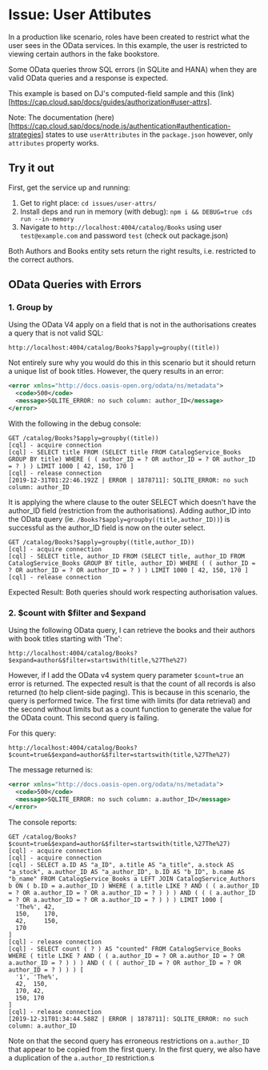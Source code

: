 # Issue: User Attibutes

In a production like scenario, roles have been created to restrict what the user sees in the OData services. In this example, the user is restricted to viewing certain authors in the fake bookstore.

Some OData queries throw SQL errors (in SQLite and HANA) when they are valid OData queries and a response is expected.

This example is based on DJ's computed-field sample and this (link)[https://cap.cloud.sap/docs/guides/authorization#user-attrs].

Note: The documentation (here)[https://cap.cloud.sap/docs/node.js/authentication#authentication-strategies] states to use `userAttributes` in the `package.json` however, only `attributes` property works.


## Try it out

First, get the service up and running:

1. Get to right place: `cd issues/user-attrs/`
2. Install deps and run in memory (with debug): `npm i && DEBUG=true cds run --in-memory`
3. Navigate to `http://localhost:4004/catalog/Books` using user `test@example.com` and password `test` (check out package.json)

Both Authors and Books entity sets return the right results, i.e. restricted to the correct authors.


## OData Queries with Errors

### 1. Group by

Using the OData V4 apply on a field that is not in the authorisations creates a query that is not valid SQL:

```
http://localhost:4004/catalog/Books?$apply=groupby((title))
```

Not entirely sure why you would do this in this scenario but it should return a unique list of book titles. However, the query results in an error:

```xml
<error xmlns="http://docs.oasis-open.org/odata/ns/metadata">
  <code>500</code>
  <message>SQLITE_ERROR: no such column: author_ID</message>
</error>
```

With the following in the debug console:
```shell
GET /catalog/Books?$apply=groupby((title))
[cql] - acquire connection
[cql] - SELECT title FROM (SELECT title FROM CatalogService_Books GROUP BY title) WHERE ( ( author_ID = ? OR author_ID = ? OR author_ID = ? ) ) LIMIT 1000 [ 42, 150, 170 ]
[cql] - release connection
[2019-12-31T01:22:46.192Z | ERROR | 1878711]: SQLITE_ERROR: no such column: author_ID
```

It is applying the where clause to the outer SELECT which doesn't have the author_ID field (restriction from the authorisations). Adding author_ID into the OData query (ie. `/Books?$apply=groupby((title,author_ID))`) is successful as the author_ID field is now on the outer select.

```shell
GET /catalog/Books?$apply=groupby((title,author_ID))
[cql] - acquire connection
[cql] - SELECT title, author_ID FROM (SELECT title, author_ID FROM CatalogService_Books GROUP BY title, author_ID) WHERE ( ( author_ID = ? OR author_ID = ? OR author_ID = ? ) ) LIMIT 1000 [ 42, 150, 170 ]
[cql] - release connection
```

Expected Result: Both queries should work respecting authorisation values.


### 2. $count with $filter and $expand

Using the following OData query, I can retrieve the books and their authors with book titles starting with 'The':

```
http://localhost:4004/catalog/Books?$expand=author&$filter=startswith(title,%27The%27)
```

However, if I add the OData v4 system query parameter `$count=true` an error is returned. The expected result is that the count of all records is also returned (to help client-side paging). This is because in this scenario, the query is performed twice. The first time with limits (for data retrieval) and the second without limits but as a count function to generate the value for the OData count. This second query is failing.

For this query:

```
http://localhost:4004/catalog/Books?$count=true&$expand=author&$filter=startswith(title,%27The%27)
```

The message returned is:

```xml
<error xmlns="http://docs.oasis-open.org/odata/ns/metadata">
  <code>500</code>
  <message>SQLITE_ERROR: no such column: a.author_ID</message>
</error>
```

The console reports:

```shell
GET /catalog/Books?$count=true&$expand=author&$filter=startswith(title,%27The%27)
[cql] - acquire connection
[cql] - acquire connection
[cql] - SELECT a.ID AS "a_ID", a.title AS "a_title", a.stock AS "a_stock", a.author_ID AS "a_author_ID", b.ID AS "b_ID", b.name AS "b_name" FROM CatalogService_Books a LEFT JOIN CatalogService_Authors b ON ( b.ID = a.author_ID ) WHERE ( a.title LIKE ? AND ( ( a.author_ID = ? OR a.author_ID = ? OR a.author_ID = ? ) ) ) AND ( ( ( a.author_ID = ? OR a.author_ID = ? OR a.author_ID = ? ) ) ) LIMIT 1000 [
  'The%', 42,
  150,    170,
  42,     150,
  170
]
[cql] - release connection
[cql] - SELECT count ( ? ) AS "counted" FROM CatalogService_Books WHERE ( title LIKE ? AND ( ( a.author_ID = ? OR a.author_ID = ? OR a.author_ID = ? ) ) ) AND ( ( ( author_ID = ? OR author_ID = ? OR author_ID = ? ) ) ) [
  '1', 'The%',
  42,  150,
  170, 42,
  150, 170
]
[cql] - release connection
[2019-12-31T01:34:44.588Z | ERROR | 1878711]: SQLITE_ERROR: no such column: a.author_ID
```

Note on that the second query has erroneous restrictions on `a.author_ID` that appear to be copied from the first query. In the first query, we also have a duplication of the `a.author_ID` restriction.s 
